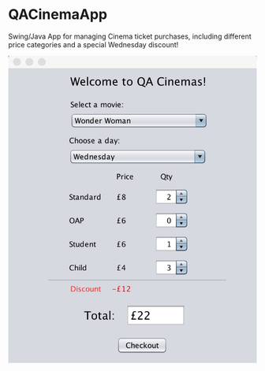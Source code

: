 # QACinemaApp

Swing/Java App for managing Cinema ticket purchases, including different price categories and a special Wednesday discount!

![Alt text](Screenshot.jpg)
